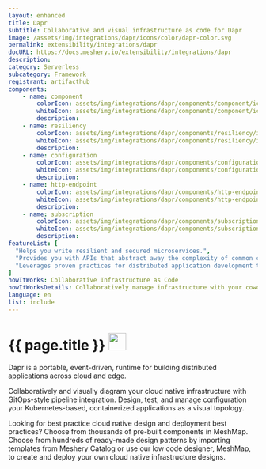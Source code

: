 ```yaml
---
layout: enhanced
title: Dapr
subtitle: Collaborative and visual infrastructure as code for Dapr
image: /assets/img/integrations/dapr/icons/color/dapr-color.svg
permalink: extensibility/integrations/dapr
docURL: https://docs.meshery.io/extensibility/integrations/dapr
description: 
category: Serverless
subcategory: Framework
registrant: artifacthub
components: 
	- name: component
		colorIcon: assets/img/integrations/dapr/components/component/icons/color/component-color.svg
		whiteIcon: assets/img/integrations/dapr/components/component/icons/white/component-white.svg
		description: 
	- name: resiliency
		colorIcon: assets/img/integrations/dapr/components/resiliency/icons/color/resiliency-color.svg
		whiteIcon: assets/img/integrations/dapr/components/resiliency/icons/white/resiliency-white.svg
		description: 
	- name: configuration
		colorIcon: assets/img/integrations/dapr/components/configuration/icons/color/configuration-color.svg
		whiteIcon: assets/img/integrations/dapr/components/configuration/icons/white/configuration-white.svg
		description: 
	- name: http-endpoint
		colorIcon: assets/img/integrations/dapr/components/http-endpoint/icons/color/http-endpoint-color.svg
		whiteIcon: assets/img/integrations/dapr/components/http-endpoint/icons/white/http-endpoint-white.svg
		description: 
	- name: subscription
		colorIcon: assets/img/integrations/dapr/components/subscription/icons/color/subscription-color.svg
		whiteIcon: assets/img/integrations/dapr/components/subscription/icons/white/subscription-white.svg
		description: 
featureList: [
  "Helps you write resilient and secured microservices.",
  "Provides you with APIs that abstract away the complexity of common challenges developers encounter regularly when building distributed applications.",
  "Leverages proven practices for distributed application development that enable you to build resilient, secured systems."
]
howItWorks: Collaborative Infrastructure as Code
howItWorksDetails: Collaboratively manage infrastructure with your coworkers synchronously sharing the same designs.
language: en
list: include
---
```

<h1>{{ page.title }} <img src="{{ page.image }}" style="width: 35px; height: 35px;" /></h1>

<p>
Dapr is a portable, event-driven, runtime for building distributed applications across cloud and edge.
</p>
<p>
    Collaboratively and visually diagram your cloud native infrastructure with GitOps-style pipeline integration. Design, test, and manage configuration your Kubernetes-based, containerized applications as a visual topology.
</p>
<p>
    Looking for best practice cloud native design and deployment best practices? Choose from thousands of pre-built components in MeshMap. Choose from hundreds of ready-made design patterns by importing templates from Meshery Catalog or use our low code designer, MeshMap, to create and deploy your own cloud native infrastructure designs.
</p>
